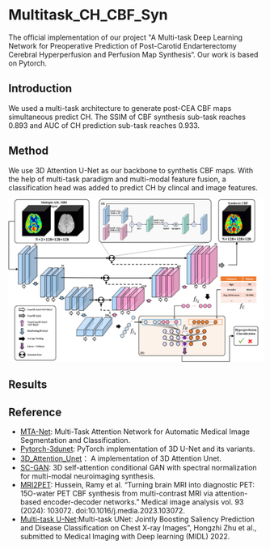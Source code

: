 # Multitask_CH_CBF_Syn

The official implementation of our project "A Multi-task Deep Learning Network for Preoperative Prediction of Post-Carotid Endarterectomy Cerebral Hyperperfusion and Perfusion Map Synthesis“. Our work is based on Pytorch.

## Introduction
We used a multi-task architecture to generate post-CEA CBF maps simultaneous predict CH. The SSIM of CBF synthesis sub-task reaches 0.893 and AUC of  CH prediction sub-task reaches 0.933.

## Method

We use 3D Attention U-Net as our backbone to synthetis CBF maps. With the help of multi-task paradigm and multi-modal feature fusion, a classification head was added to predict CH by clincal and image features.


![General Methods of our model](./pics/Figure1.png)


## Results

<!-- ![Results for image synthesis](./pics/Figure4.png)

![Results for CH prediction](./pics/Figure5.png) -->


## Reference

- [MTA-Net](https://github.com/yatingling/MTANet): Multi-Task Attention Network for Automatic Medical Image Segmentation and Classification.
- [Pytorch-3dunet](https://github.com/wolny/pytorch-3dunet): PyTorch implementation of 3D U-Net and its variants.
- [3D_Attention_Unet](https://github.com/mobarakol/3D_Attention_UNet)： A implementation of 3D Attention Unet.
- [SC-GAN](https://github.com/haoyulance/sc-gan): 3D self-attention conditional GAN with spectral normalization for multi-modal neuroimaging synthesis.
- [MRI2PET](https://www.sciencedirect.com/science/article/abs/pii/S1361841523003328): Hussein, Ramy et al. “Turning brain MRI into diagnostic PET: 15O-water PET CBF synthesis from multi-contrast MRI via attention-based encoder-decoder networks.” Medical image analysis vol. 93 (2024): 103072. doi:10.1016/j.media.2023.103072.
- [Multi-task U-Net](https://github.com/hz-zhu/MT-UNet):Multi-task UNet: Jointly Boosting Saliency Prediction and Disease Classification on Chest X-ray Images", Hongzhi Zhu et al., submitted to Medical Imaging with Deep learning (MIDL) 2022.